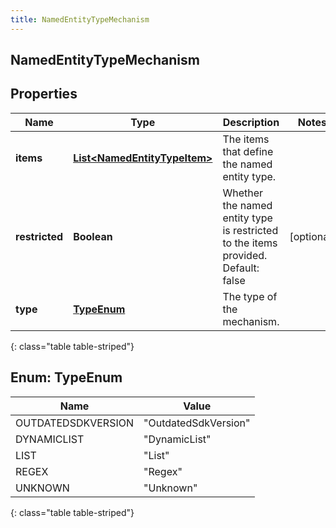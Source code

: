 ```yaml
---
title: NamedEntityTypeMechanism
---
```


## NamedEntityTypeMechanism

## Properties

| Name           | Type                                                                               | Description                                                                       | Notes      |
| -------------- | ---------------------------------------------------------------------------------- | --------------------------------------------------------------------------------- | ---------- |
| **items**      | <!----><!---->[**List&lt;NamedEntityTypeItem&gt;**](NamedEntityTypeItem.md)<!----> | The items that define the named entity type.                                      |            |
| **restricted** | <!----><!---->**Boolean**<!---->                                                   | Whether the named entity type is restricted to the items provided. Default: false | [optional] |
| **type**       | [**TypeEnum**](#TypeEnum)<!---->                                                   | The type of the mechanism.                                                        |            |

{: class="table table-striped"}

<a name="TypeEnum"></a>

## Enum: TypeEnum

| Name               | Value                          |
| ------------------ | ------------------------------ |
| OUTDATEDSDKVERSION | &quot;OutdatedSdkVersion&quot; |
| DYNAMICLIST        | &quot;DynamicList&quot;        |
| LIST               | &quot;List&quot;               |
| REGEX              | &quot;Regex&quot;              |
| UNKNOWN            | &quot;Unknown&quot;            |

{: class="table table-striped"}
